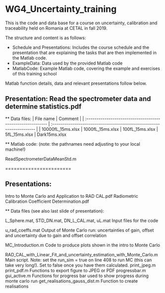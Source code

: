 # WG4_Uncertainty_training

This is the code and data base for a course on uncertainty, calibration and traceability held on Romania at CETAL in fall 2019.


The structure and content is as follows:

- Schedule and Presentations: Includes the course schedule and the presentation that are explaining the tasks that are then implemented in the Matlab code.
- ExampleData: Data used by the provided Matlab code
- MatlabCode: Example Matlab code, covering the example and exercises of this training school

Matlab function details, data and relevant presentations follow below.



## Presentation:  Read the spectrometer data and determine statistics.pdf

** Data files:
| File name                                                   | Comment                                                                | 
| :---------------------------------------------------------- | :--------------------------------------------------------------------- | 
| 10000fL_15ms.xlsx
| 1000fL_15ms.xlsx
| 100fL_15ms.xlsx
| 5fL_15ms.xlsx
| Dark15ms.xlsx

** Matlab code: (note: the pathnames need adjusting to your local machine!)

ReadSpectrometerDataMeanStd.m


=======================
## Presentations: 

Intro to Monte Carlo and Application to RAD CAL.pdf
Radiometric Calibration Coefficient Determination.pdf


** Data files (see also last slide of presentation): 


L_Sphere.mat, STD_DN.mat, DN_L_CAL.mat, uL.mat		Input files for the code

u_rad_coeffs.mat		Output of Monte Carlo run: uncertainties of gain, offset and uncertainty due to gain and offset correlation



MC_Introduction.m		Code to produce plots shown in the intro to Monte Carlo

RAD_CAL_with_Linear_Fit_and_uncertainty_estimation_with_Monte_Carlo.m		Main script. Note: set the run_sim = true on line 408 to run MC (this can take very long!). Set to false once you have them calculated.
print_jpeg.m print_pdf.m		Functions to export figure to JPEG or PDF
progressbar.m gui_active.m		Functions for progress bar used to show progress during monte carlo run
get_realisations_gauss_dist.m	Function to create realisations



